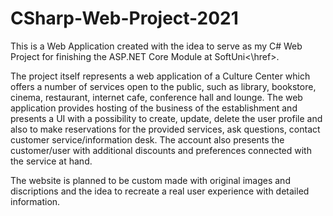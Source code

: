 # CSharp-Web-Project-2021

This is a Web Application created with the idea to serve as my C# Web Project for finishing the ASP.NET Core Module at <href a=softuni.bg>SoftUni<\href>.

The project itself represents a web application of a Culture Center which offers a number of services open to the public, such as
library, bookstore, cinema, restaurant, internet cafe, conference hall and lounge. The web application provides hosting of the business of
the establishment and presents a UI with a possibility to create, update, delete the user profile and also to make reservations for the provided services,
ask questions, contact customer service/information desk. The account also presents the customer/user with additional discounts and preferences connected 
with the service at hand.

The website is planned to be custom made with original images and discriptions and the idea to recreate a real user experience with detailed information.
